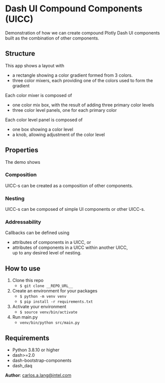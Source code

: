 # Dash UI Compound Components (UICC)

Demonstration of how we can create compound Plotly Dash UI components
built as the combination of other components.

## Structure
This app shows a layout with
* a rectangle showing a color gradient formed from 3 colors.
* three color mixers, each providing one of the colors used to 
  form the gradient

Each color mixer is composed of
* one color mix box, with the result of adding three
  primary color levels
* three color level panels, one for each primary color

Each color level panel is composed of
* one box showing a color level
* a knob, allowing adjustment of the color level

## Properties
The demo shows
### Composition
UICC-s can be created as a composition of other components.

### Nesting
UICC-s can be composed of simple UI components or other UICC-s.

### Addressability
Callbacks can be defined using
* attributes of components in a UICC, or
* attributes of components in a UICC within another UICC,  
  up to any desired level of nesting.

## How to use
1. Clone this repo
   - `$ git clone __REPO_URL__`
2. Create an environment for your packages
   - `$ python -m venv venv`
   - `$ pip install -r requirements.txt`
3. Activate your environment
   - `$ source venv/bin/activate`
4. Run main.py
   - `venv/bin/python src/main.py`

## Requirements
* Python 3.8.10 or higher
* dash>=2.0
* dash-bootstrap-components
* dash_daq

**Author**: carlos.a.lang@intel.com